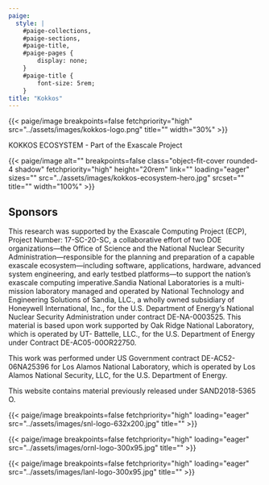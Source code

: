 ```yaml
---
paige:
  style: |
    #paige-collections,
    #paige-sections,
    #paige-title,
    #paige-pages {
        display: none;
    }
    #paige-title {
        font-size: 5rem;
    }
title: "Kokkos"
---
```


{{< paige/image
    breakpoints=false
    fetchpriority="high"
    src="../assets/images/kokkos-logo.png"
    title=""
    width="30%" >}}

KOKKOS ECOSYSTEM - Part of the Exascale Project

{{< paige/image
    alt=""
    breakpoints=false
    class="object-fit-cover rounded-4 shadow"
    fetchpriority="high"
    height="20rem"
    link=""
    loading="eager"
    sizes=""
    src="../assets/images/kokkos-ecosystem-hero.jpg"
    srcset=""
    title=""
    width="100%" >}}

## Sponsors

This research was supported by the Exascale Computing Project (ECP), Project Number: 17-SC-20-SC, a collaborative effort of two DOE organizations—the Office of Science and the National Nuclear Security Administration—responsible for the planning and preparation of a capable exascale ecosystem—including software, applications, hardware, advanced system engineering, and early testbed platforms—to support the nation’s exascale computing imperative.Sandia National Laboratories is a multi-mission laboratory managed and operated by National Technology and Engineering Solutions of Sandia, LLC., a wholly owned subsidiary of Honeywell International, Inc., for the U.S. Department of Energy’s National Nuclear Security Administration under contract DE-NA-0003525.
This material is based upon work supported by Oak Ridge National Laboratory, which is operated by UT- Battelle, LLC., for the U.S. Department of Energy under Contract DE-AC05-00OR22750.

This work was performed under US Government contract DE-AC52-06NA25396 for Los Alamos National Laboratory, which is operated by Los Alamos National Security, LLC, for the U.S. Department of Energy.

This website contains material previously released under SAND2018-5365 O.

{{< paige/image
    breakpoints=false
    fetchpriority="high"
    loading="eager"
    src="../assets/images/snl-logo-632x200.jpg"
    title="" >}}

{{< paige/image
    breakpoints=false
    fetchpriority="high"
    loading="eager"
    src="../assets/images/ornl-logo-300x95.jpg"
    title="" >}}

{{< paige/image
    breakpoints=false
    fetchpriority="high"
    loading="eager"
    src="../assets/images/lanl-logo-300x95.jpg"
    title="" >}}
